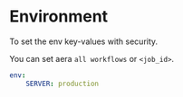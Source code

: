 # Environment

To set the env key-values with security.

You can set aera `all workflows` or `<job_id>`.

```yaml
env:
    SERVER: production
```